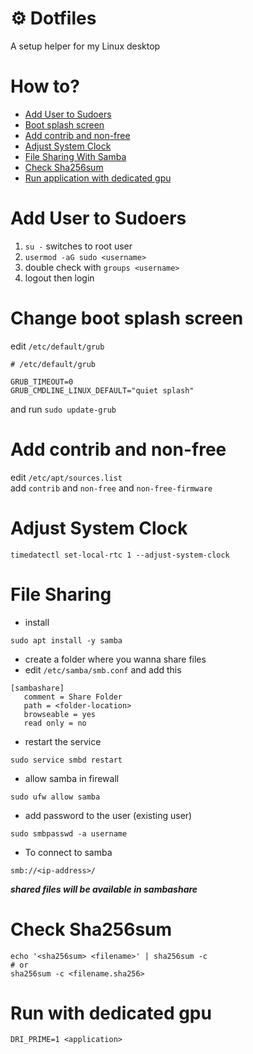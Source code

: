 # ⚙ Dotfiles
A setup helper for my Linux desktop
# How to?
* [Add User to Sudoers](#add-user-to-sudoers)
* [Boot splash screen](#change-boot-splash-screen)
* [Add contrib and non-free](#add-contrib-and-non-free)
* [Adjust System Clock](#adjust-system-clock)
* [File Sharing With Samba](#file-sharing)
* [Check Sha256sum](#check-sha256sum)
* [Run application with dedicated gpu](#run-with-dedicated-gpu)
# Add User to Sudoers
1. ```su -``` switches to root user
2. ```usermod -aG sudo <username>```
3. double check with ```groups <username>```
4. logout then login

# Change boot splash screen
edit ```/etc/default/grub```
```
# /etc/default/grub

GRUB_TIMEOUT=0
GRUB_CMDLINE_LINUX_DEFAULT="quiet splash"
```
and run
```sudo update-grub```
# Add contrib and non-free
edit ```/etc/apt/sources.list```<br>
add ```contrib``` and ```non-free``` and ```non-free-firmware```
# Adjust System Clock
```
timedatectl set-local-rtc 1 --adjust-system-clock
```
# File Sharing
- install
```
sudo apt install -y samba
```
- create a folder where you wanna share files<br>
- edit ```/etc/samba/smb.conf``` and add this
```
[sambashare]
   comment = Share Folder
   path = <folder-location>
   browseable = yes
   read only = no
```
- restart the service
```
sudo service smbd restart
```
- allow samba in firewall
```
sudo ufw allow samba
```
- add password to the user (existing user)
```
sudo smbpasswd -a username
```
- To connect to samba
```
smb://<ip-address>/
```
***shared files will be available in sambashare***
# Check Sha256sum
```
echo '<sha256sum> <filename>' | sha256sum -c
# or
sha256sum -c <filename.sha256>
```
# Run with dedicated gpu
```
DRI_PRIME=1 <application>
```
